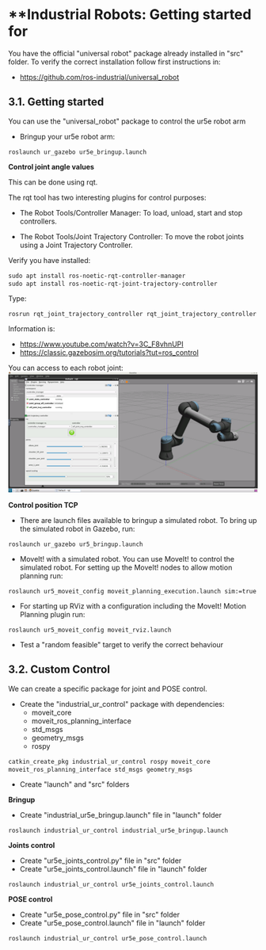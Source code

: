 # **Industrial Robots: Getting started for 

You have the official "universal robot" package already installed in "src" folder. To verify the correct installation follow first instructions in:
- https://github.com/ros-industrial/universal_robot


## **3.1. Getting started**

You can use the "universal_robot" package to control the ur5e robot arm

- Bringup your ur5e robot arm:
```shell
roslaunch ur_gazebo ur5e_bringup.launch
```
**Control joint angle values**

This can be done using rqt.

The rqt tool has two interesting plugins for control purposes:

- The Robot Tools/Controller Manager: To load, unload, start and stop controllers.

- The Robot Tools/Joint Trajectory Controller: To move the robot joints using a Joint Trajectory Controller.

Verify you have installed:
```shell 
sudo apt install ros-noetic-rqt-controller-manager
sudo apt install ros-noetic-rqt-joint-trajectory-controller
```
Type:
```shell
rosrun rqt_joint_trajectory_controller rqt_joint_trajectory_controller
```

Information is:

- https://www.youtube.com/watch?v=3C_F8vhnUPI
- https://classic.gazebosim.org/tutorials?tut=ros_control

You can access to each robot joint:
![](./Images/02_getting_started_sw/1_rqt_ur5e.png)

**Control position TCP**

- There are launch files available to bringup a simulated robot. To bring up the simulated robot in Gazebo, run:
```shell
roslaunch ur_gazebo ur5_bringup.launch
```
- MoveIt! with a simulated robot. You can use MoveIt! to control the simulated robot. For setting up the MoveIt! nodes to allow motion planning run:
```shell
roslaunch ur5_moveit_config moveit_planning_execution.launch sim:=true
```

- For starting up RViz with a configuration including the MoveIt! Motion Planning plugin run:
```shell
roslaunch ur5_moveit_config moveit_rviz.launch
```
- Test a "random feasible" target to verify the correct behaviour

## **3.2. Custom Control**

We can create a specific package for joint and POSE control.

- Create the "industrial_ur_control" package with dependencies:
  - moveit_core
  - moveit_ros_planning_interface
  - std_msgs
  - geometry_msgs
  - rospy

```shell
catkin_create_pkg industrial_ur_control rospy moveit_core moveit_ros_planning_interface std_msgs geometry_msgs
```
- Create "launch" and "src" folders

**Bringup**

- Create "industrial_ur5e_bringup.launch" file in "launch" folder
```shell
roslaunch industrial_ur_control industrial_ur5e_bringup.launch
```

**Joints control**

- Create "ur5e_joints_control.py" file in "src" folder
- Create "ur5e_joints_control.launch" file in "launch" folder

```shell
roslaunch industrial_ur_control ur5e_joints_control.launch
```  

**POSE control**

- Create "ur5e_pose_control.py" file in "src" folder
- Create "ur5e_pose_control.launch" file in "launch" folder

```shell
roslaunch industrial_ur_control ur5e_pose_control.launch
``` 


